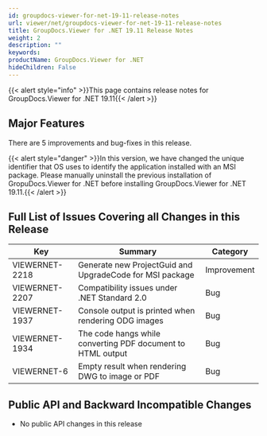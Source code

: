 ```yaml
---
id: groupdocs-viewer-for-net-19-11-release-notes
url: viewer/net/groupdocs-viewer-for-net-19-11-release-notes
title: GroupDocs.Viewer for .NET 19.11 Release Notes
weight: 2
description: ""
keywords: 
productName: GroupDocs.Viewer for .NET
hideChildren: False
---
```

{{< alert style="info" >}}This page contains release notes for GroupDocs.Viewer for .NET 19.11{{< /alert >}}

## Major Features

There are 5 improvements and bug-fixes in this release.

{{< alert style="danger" >}}In this version, we have changed the unique identifier that OS uses to identify the application installed with an MSI package. Please manually uninstall the previous installation of GropuDocs.Viewer for .NET before installing GroupDocs.Viewer for .NET 19.11.{{< /alert >}}

## Full List of Issues Covering all Changes in this Release

| Key | Summary | Category |
| --- | --- | --- |
| VIEWERNET-2218 | Generate new ProjectGuid and UpgradeCode for MSI package | Improvement |
| VIEWERNET-2207 | Compatibility issues under .NET Standard 2.0 | Bug |
| VIEWERNET-1937 | Console output is printed when rendering ODG images | Bug |
| VIEWERNET-1934 | The code hangs while converting PDF document to HTML output | Bug |
| VIEWERNET-6 | Empty result when rendering DWG to image or PDF | Bug |

## Public API and Backward Incompatible Changes

*   No public API changes in this release
